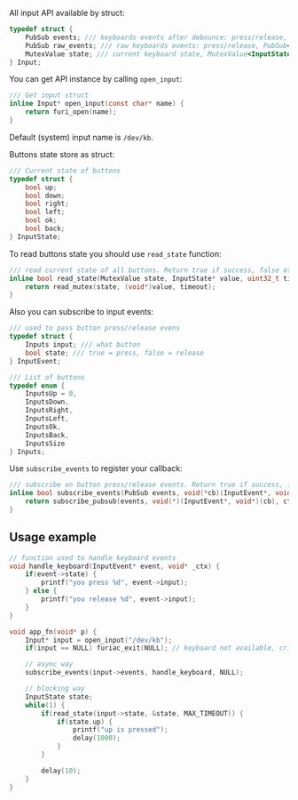All input API available by struct:

```C
typedef struct {
    PubSub events; /// keyboards events after debounce: press/release, PubSub<InputEvent*>
    PubSub raw_events; /// raw keyboards events: press/release, PubSub<InputEvent*>
    MutexValue state; /// current keyboard state, MutexValue<InputState*>
} Input;
```

You can get API instance by calling `open_input`:

```C
/// Get input struct
inline Input* open_input(const char* name) {
    return furi_open(name);
}
```

Default (system) input name is `/dev/kb`.

Buttons state store as struct:

```C
/// Current state of buttons
typedef struct {
    bool up;
    bool down;
    bool right;
    bool left;
    bool ok;
    bool back;
} InputState;
```

To read buttons state you should use `read_state` function:

```C
/// read current state of all buttons. Return true if success, false otherwise
inline bool read_state(MutexValue state, InputState* value, uint32_t timeout) {
    return read_mutex(state, (void*)value, timeout);
}
```

Also you can subscribe to input events:

```C
/// used to pass button press/release evens
typedef struct {
    Inputs input; /// what button
    bool state; /// true = press, false = release
} InputEvent;

/// List of buttons
typedef enum {
    InputsUp = 0,
    InputsDown,
    InputsRight,
    InputsLeft,
    InputsOk,
    InputsBack,
    InputsSize
} Inputs;
```

Use `subscribe_events` to register your callback:

```C
/// subscribe on button press/release events. Return true if success, false otherwise
inline bool subscribe_events(PubSub events, void(*cb)(InputEvent*, void*), void* ctx) {
    return subscribe_pubsub(events, void(*)(InputEvent*, void*)(cb), ctx);
}
```

## Usage example

```C
// function used to handle keyboard events
void handle_keyboard(InputEvent* event, void* _ctx) {
    if(event->state) {
        printf("you press %d", event->input);
    } else {
        printf("you release %d", event->input);
    }
}

void app_fn(void* p) {
    Input* input = open_input("/dev/kb");
    if(input == NULL) furiac_exit(NULL); // keyboard not available, critical error

    // async way
    subscribe_events(input->events, handle_keyboard, NULL);

    // blocking way
    InputState state;
    while(1) {
        if(read_state(input->state, &state, MAX_TIMEOUT)) {
            if(state.up) {
                printf("up is pressed");
                delay(1000);
            }
        }

        delay(10);
    }
}
```
